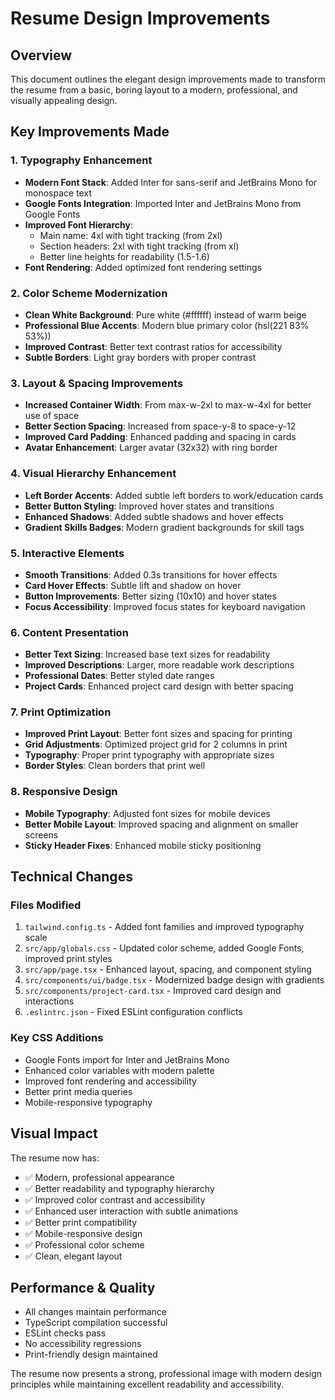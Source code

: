# Resume Design Improvements

## Overview
This document outlines the elegant design improvements made to transform the resume from a basic, boring layout to a modern, professional, and visually appealing design.

## Key Improvements Made

### 1. Typography Enhancement
- **Modern Font Stack**: Added Inter for sans-serif and JetBrains Mono for monospace text
- **Google Fonts Integration**: Imported Inter and JetBrains Mono from Google Fonts
- **Improved Font Hierarchy**: 
  - Main name: 4xl with tight tracking (from 2xl)
  - Section headers: 2xl with tight tracking (from xl)
  - Better line heights for readability (1.5-1.6)
- **Font Rendering**: Added optimized font rendering settings

### 2. Color Scheme Modernization
- **Clean White Background**: Pure white (#ffffff) instead of warm beige
- **Professional Blue Accents**: Modern blue primary color (hsl(221 83% 53%))
- **Improved Contrast**: Better text contrast ratios for accessibility
- **Subtle Borders**: Light gray borders with proper contrast

### 3. Layout & Spacing Improvements
- **Increased Container Width**: From max-w-2xl to max-w-4xl for better use of space
- **Better Section Spacing**: Increased from space-y-8 to space-y-12
- **Improved Card Padding**: Enhanced padding and spacing in cards
- **Avatar Enhancement**: Larger avatar (32x32) with ring border

### 4. Visual Hierarchy Enhancement
- **Left Border Accents**: Added subtle left borders to work/education cards
- **Better Button Styling**: Improved hover states and transitions
- **Enhanced Shadows**: Added subtle shadows and hover effects
- **Gradient Skills Badges**: Modern gradient backgrounds for skill tags

### 5. Interactive Elements
- **Smooth Transitions**: Added 0.3s transitions for hover effects
- **Card Hover Effects**: Subtle lift and shadow on hover
- **Button Improvements**: Better sizing (10x10) and hover states
- **Focus Accessibility**: Improved focus states for keyboard navigation

### 6. Content Presentation
- **Better Text Sizing**: Increased base text sizes for readability
- **Improved Descriptions**: Larger, more readable work descriptions
- **Professional Dates**: Better styled date ranges
- **Project Cards**: Enhanced project card design with better spacing

### 7. Print Optimization
- **Improved Print Layout**: Better font sizes and spacing for printing
- **Grid Adjustments**: Optimized project grid for 2 columns in print
- **Typography**: Proper print typography with appropriate sizes
- **Border Styles**: Clean borders that print well

### 8. Responsive Design
- **Mobile Typography**: Adjusted font sizes for mobile devices
- **Better Mobile Layout**: Improved spacing and alignment on smaller screens
- **Sticky Header Fixes**: Enhanced mobile sticky positioning

## Technical Changes

### Files Modified
1. `tailwind.config.ts` - Added font families and improved typography scale
2. `src/app/globals.css` - Updated color scheme, added Google Fonts, improved print styles
3. `src/app/page.tsx` - Enhanced layout, spacing, and component styling
4. `src/components/ui/badge.tsx` - Modernized badge design with gradients
5. `src/components/project-card.tsx` - Improved card design and interactions
6. `.eslintrc.json` - Fixed ESLint configuration conflicts

### Key CSS Additions
- Google Fonts import for Inter and JetBrains Mono
- Enhanced color variables with modern palette
- Improved font rendering and accessibility
- Better print media queries
- Mobile-responsive typography

## Visual Impact
The resume now has:
- ✅ Modern, professional appearance
- ✅ Better readability and typography hierarchy
- ✅ Improved color contrast and accessibility
- ✅ Enhanced user interaction with subtle animations
- ✅ Better print compatibility
- ✅ Mobile-responsive design
- ✅ Professional color scheme
- ✅ Clean, elegant layout

## Performance & Quality
- All changes maintain performance
- TypeScript compilation successful
- ESLint checks pass
- No accessibility regressions
- Print-friendly design maintained

The resume now presents a strong, professional image with modern design principles while maintaining excellent readability and accessibility.
